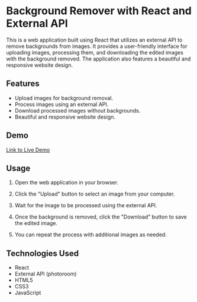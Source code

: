 # Background Remover with React and External API
This is a web application built using React that utilizes an external API to remove backgrounds from images. It provides a user-friendly interface for uploading images, processing them, and downloading the edited images with the background removed. The application also features a beautiful and responsive website design.

## Features
- Upload images for background removal.
- Process images using an external API.
- Download processed images without backgrounds.
- Beautiful and responsive website design.

## Demo
[Link to Live Demo](https://background-remover-h3yd.vercel.app/)


## Usage
1. Open the web application in your browser.

2. Click the "Upload" button to select an image from your computer.

3. Wait for the image to be processed using the external API.

4. Once the background is removed, click the "Download" button to save the edited image.

5. You can repeat the process with additional images as needed.

## Technologies Used
- React
- External API (photoroom)
- HTML5
- CSS3
- JavaScript

